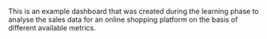 This is an example dashboard that was created during the learning phase to analyse the sales data for an online shopping platform on the basis of different available metrics. 
